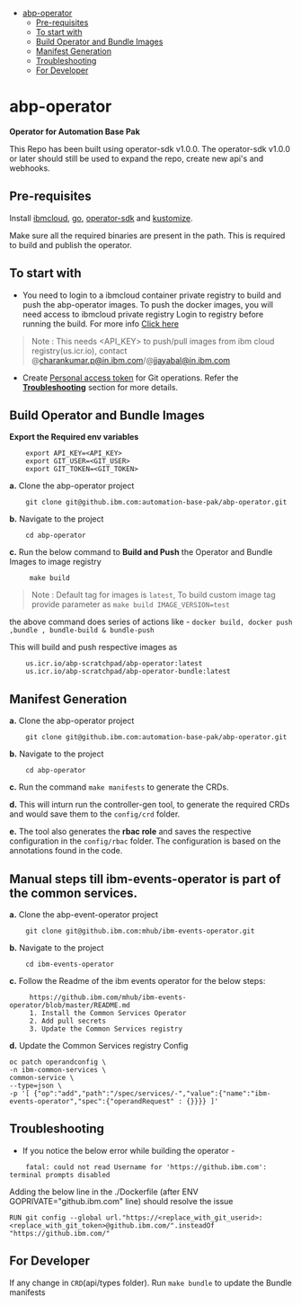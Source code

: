 - [abp-operator](#abp-operator)
  - [Pre-requisites](#pre-requisites)
  - [To start with](#to-start-with)
  - [Build Operator and Bundle Images](#build-operator-and-bundle-images)
  - [Manifest Generation](#manifest-generation)
  - [Troubleshooting](#troubleshooting)
  - [For Developer](#for-developer)

# abp-operator

**Operator for Automation Base Pak**

This Repo has been built using operator-sdk v1.0.0. The operator-sdk v1.0.0 or later should still be used to expand the repo, create new api's and webhooks.

## Pre-requisites

Install [ibmcloud](https://cloud.ibm.com/docs/cli?topic=cli-getting-started), [go](https://golang.org/doc/install), [operator-sdk](https://sdk.operatorframework.io/docs/installation/install-operator-sdk/) and [kustomize](https://kubernetes-sigs.github.io/kustomize/installation/).

Make sure all the required binaries are present in the path. This is required to build and publish the operator.

## To start with

- You need to login to a ibmcloud container private registry to build and push the abp-operator images. To push the docker images, you will need access to ibmcloud private registry
  Login to registry before running the build. For more info [Click here](https://github.ibm.com/automation-base-pak/abp-planning/wiki/Container-Registry-Service-in-IBM-Cloud#registry-urls)

> Note : This needs <API_KEY> to push/pull images from ibm cloud registry(us.icr.io), contact @charankumar.p@in.ibm.com/@jjayabal@in.ibm.com

- Create [Personal access token](https://docs.github.com/en/free-pro-team@latest/github/authenticating-to-github/creating-a-personal-access-token) for Git operations. Refer the [**Troubleshooting**](#troubleshooting) section for more details.

## Build Operator and Bundle Images

**Export the Required env variables**

```
    export API_KEY=<API_KEY>
    export GIT_USER=<GIT_USER>
    export GIT_TOKEN=<GIT_TOKEN>
```

**a.** Clone the abp-operator project

```
    git clone git@github.ibm.com:automation-base-pak/abp-operator.git
```

**b.** Navigate to the project

```
    cd abp-operator
```

**c.** Run the below command to **Build and Push** the Operator and Bundle Images to image registry

```
     make build
```

> Note : Default tag for images is `latest`, To build custom image tag provide parameter as `make build IMAGE_VERSION=test`

the above command does series of actions like - `docker build, docker push ,bundle , bundle-build & bundle-push`

This will build and push respective images as

```
    us.icr.io/abp-scratchpad/abp-operator:latest
    us.icr.io/abp-scratchpad/abp-operator-bundle:latest
```

## Manifest Generation

**a.** Clone the abp-operator project

```
    git clone git@github.ibm.com:automation-base-pak/abp-operator.git
```

**b.** Navigate to the project

```
    cd abp-operator
```

**c.** Run the command `make manifests` to generate the CRDs.

**d.** This will inturn run the controller-gen tool, to generate the required CRDs and would save them to the `config/crd` folder.

**e.** The tool also generates the **rbac role** and saves the respective configuration in the `config/rbac` folder. The configuration is based on the annotations found in the code.

## Manual steps till ibm-events-operator is part of the common services.

**a.** Clone the abp-event-operator project

```
    git clone git@github.ibm.com:mhub/ibm-events-operator.git
```

**b.** Navigate to the project

```
    cd ibm-events-operator
```

**c.** Follow the Readme of the ibm events operator for the below steps:
```
     https://github.ibm.com/mhub/ibm-events-operator/blob/master/README.md
     1. Install the Common Services Operator
     2. Add pull secrets
     3. Update the Common Services registry
```

**d.** Update the Common Services registry Config

```
oc patch operandconfig \
-n ibm-common-services \
common-service \
--type=json \
-p '[ {"op":"add","path":"/spec/services/-","value":{"name":"ibm-events-operator","spec":{"operandRequest" : {}}}} ]'

```

## Troubleshooting

- If you notice the below error while building the operator -

```
    fatal: could not read Username for 'https://github.ibm.com': terminal prompts disabled
```

Adding the below line in the ./Dockerfile (after ENV GOPRIVATE="github.ibm.com" line) should resolve the issue

`RUN git config --global url."https://<replace_with_git_userid>:<replace_with_git_token>@github.ibm.com/".insteadOf "https://github.ibm.com/"`

## For Developer

If any change in `CRD`(api/types folder). Run `make bundle` to update the Bundle manifests
